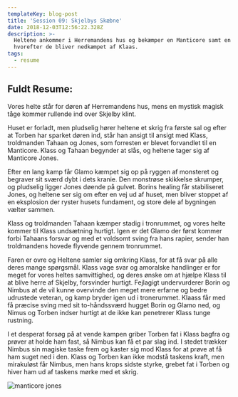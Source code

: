 ```yaml
---
templateKey: blog-post
title: 'Session 09: Skjelbys Skæbne'
date: 2018-12-03T12:56:22.328Z
description: >-
  Heltene ankommer i Herremandens hus og bekæmper en Manticore samt en troldmand
  hvorefter de bliver nedkæmpet af Klaas.
tags:
  - resume
---
```

## Fuldt Resume:

Vores helte står for døren af Herremandens hus, mens en mystisk magisk tåge kommer rullende ind over Skjelby klint.

Huset er forladt, men pludselig hører heltene et skrig fra første sal og efter at Torben har sparket døren ind, står han ansigt til ansigt med Klass, troldmanden Tahaan og Jones, som forresten er blevet forvandlet til en Manticore. Klass og Tahaan begynder at slås, og heltene tager sig af Manticore Jones.

Efter en lang kamp får Glamo kæmpet sig op på ryggen af monsteret og begraver sit sværd dybt i dets kranie. Den monstrøse skikkelse skrumper, og pludselig ligger Jones døende på gulvet. Borins healing får stabiliseret Jones, og heltene ser sig om efter en vej ud af huset, men bliver stoppet af en eksplosion der ryster husets fundament, og store dele af bygningen vælter sammen.

Klass og troldmanden Tahaan kæmper stadig i tronrummet, og vores helte kommer til Klass undsætning hurtigt. Igen er det Glamo der først kommer forbi Tahaans forsvar og med et voldsomt sving fra hans rapier, sender han troldmandens hovede flyvende gennem tronrummet.

Faren er ovre og Heltene samler sig omkring Klass, for at få svar på alle deres mange spørgsmål. Klass vage svar og amoralske handlinger er for meget for vores heltes samvittighed, og deres ønske om at hjælpe Klass til at blive herre af Skjelby, forsvinder hurtigt. Fejlagigt undervurderer Borin og Nimbus at de vil kunne overvinde den meget mere erfarne og bedre udrustede veteran, og kamp bryder igen ud i tronerummet. Klaass får med få præcise sving med sit to-håndssværd hugget Borin og Glamo ned, og Nimus og Torben indser hurtigt at de ikke kan penetrerer Klass tunge rustning.

I et desperat forsøg på at vende kampen griber Torben fat i Klass bagfra og prøver at holde ham fast, så Nimbus kan få et par slag ind. I stedet trækker Nimbus sin magiske taske frem og kaster sig mod Klass for at prøve at få ham suget ned i den. Klass og Torben kan ikke modstå taskens kraft, men mirakuløst får Nimbus, men hans krops sidste styrke, grebet fat i Torben og hiver ham ud af taskens mørke med et skrig.

![manticore jones](/img/636252762623266809.jpeg)
